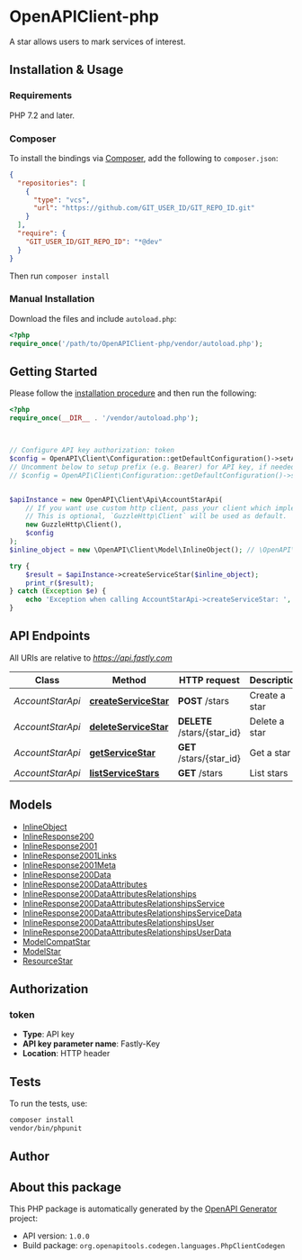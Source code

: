 # OpenAPIClient-php

A star allows users to mark services of interest.


## Installation & Usage

### Requirements

PHP 7.2 and later.

### Composer

To install the bindings via [Composer](https://getcomposer.org/), add the following to `composer.json`:

```json
{
  "repositories": [
    {
      "type": "vcs",
      "url": "https://github.com/GIT_USER_ID/GIT_REPO_ID.git"
    }
  ],
  "require": {
    "GIT_USER_ID/GIT_REPO_ID": "*@dev"
  }
}
```

Then run `composer install`

### Manual Installation

Download the files and include `autoload.php`:

```php
<?php
require_once('/path/to/OpenAPIClient-php/vendor/autoload.php');
```

## Getting Started

Please follow the [installation procedure](#installation--usage) and then run the following:

```php
<?php
require_once(__DIR__ . '/vendor/autoload.php');



// Configure API key authorization: token
$config = OpenAPI\Client\Configuration::getDefaultConfiguration()->setApiKey('Fastly-Key', 'YOUR_API_KEY');
// Uncomment below to setup prefix (e.g. Bearer) for API key, if needed
// $config = OpenAPI\Client\Configuration::getDefaultConfiguration()->setApiKeyPrefix('Fastly-Key', 'Bearer');


$apiInstance = new OpenAPI\Client\Api\AccountStarApi(
    // If you want use custom http client, pass your client which implements `GuzzleHttp\ClientInterface`.
    // This is optional, `GuzzleHttp\Client` will be used as default.
    new GuzzleHttp\Client(),
    $config
);
$inline_object = new \OpenAPI\Client\Model\InlineObject(); // \OpenAPI\Client\Model\InlineObject

try {
    $result = $apiInstance->createServiceStar($inline_object);
    print_r($result);
} catch (Exception $e) {
    echo 'Exception when calling AccountStarApi->createServiceStar: ', $e->getMessage(), PHP_EOL;
}

```

## API Endpoints

All URIs are relative to *https://api.fastly.com*

Class | Method | HTTP request | Description
------------ | ------------- | ------------- | -------------
*AccountStarApi* | [**createServiceStar**](docs/Api/AccountStarApi.md#createservicestar) | **POST** /stars | Create a star
*AccountStarApi* | [**deleteServiceStar**](docs/Api/AccountStarApi.md#deleteservicestar) | **DELETE** /stars/{star_id} | Delete a star
*AccountStarApi* | [**getServiceStar**](docs/Api/AccountStarApi.md#getservicestar) | **GET** /stars/{star_id} | Get a star
*AccountStarApi* | [**listServiceStars**](docs/Api/AccountStarApi.md#listservicestars) | **GET** /stars | List stars

## Models

- [InlineObject](docs/Model/InlineObject.md)
- [InlineResponse200](docs/Model/InlineResponse200.md)
- [InlineResponse2001](docs/Model/InlineResponse2001.md)
- [InlineResponse2001Links](docs/Model/InlineResponse2001Links.md)
- [InlineResponse2001Meta](docs/Model/InlineResponse2001Meta.md)
- [InlineResponse200Data](docs/Model/InlineResponse200Data.md)
- [InlineResponse200DataAttributes](docs/Model/InlineResponse200DataAttributes.md)
- [InlineResponse200DataAttributesRelationships](docs/Model/InlineResponse200DataAttributesRelationships.md)
- [InlineResponse200DataAttributesRelationshipsService](docs/Model/InlineResponse200DataAttributesRelationshipsService.md)
- [InlineResponse200DataAttributesRelationshipsServiceData](docs/Model/InlineResponse200DataAttributesRelationshipsServiceData.md)
- [InlineResponse200DataAttributesRelationshipsUser](docs/Model/InlineResponse200DataAttributesRelationshipsUser.md)
- [InlineResponse200DataAttributesRelationshipsUserData](docs/Model/InlineResponse200DataAttributesRelationshipsUserData.md)
- [ModelCompatStar](docs/Model/ModelCompatStar.md)
- [ModelStar](docs/Model/ModelStar.md)
- [ResourceStar](docs/Model/ResourceStar.md)

## Authorization

### token

- **Type**: API key
- **API key parameter name**: Fastly-Key
- **Location**: HTTP header


## Tests

To run the tests, use:

```bash
composer install
vendor/bin/phpunit
```

## Author



## About this package

This PHP package is automatically generated by the [OpenAPI Generator](https://openapi-generator.tech) project:

- API version: `1.0.0`
- Build package: `org.openapitools.codegen.languages.PhpClientCodegen`
